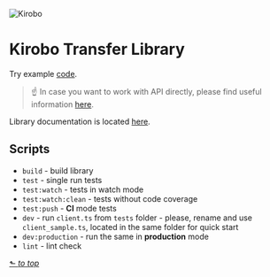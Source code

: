 ![Kirobo](https://kirobo.io/wp-content/uploads/2020/01/cropped-logo.png)

# Kirobo Transfer Library

Try example [code](docs/examples/examples.md).

> ☝ In case you want to work with API directly, please find useful information [here](docs/direct.md).

Library documentation is located [here](docs/README.md#kirobo-transfer-library-documentation).

## Scripts

 - ```build``` - build library
 - ```test``` - single run tests
 - ```test:watch``` - tests in watch mode
 - ```test:watch:clean``` - tests without code coverage
 - ```test:push``` - __CI__ mode tests
 - ```dev``` - run ```client.ts``` from ```tests``` folder - please, rename and use ```client_sample.ts```, located in the same folder for quick start
  - ```dev:production``` - run the same in __production__ mode
 - ```lint``` - lint check

[⬑ _to top_](#Kirobo-Retrievable-Transfer-Library)